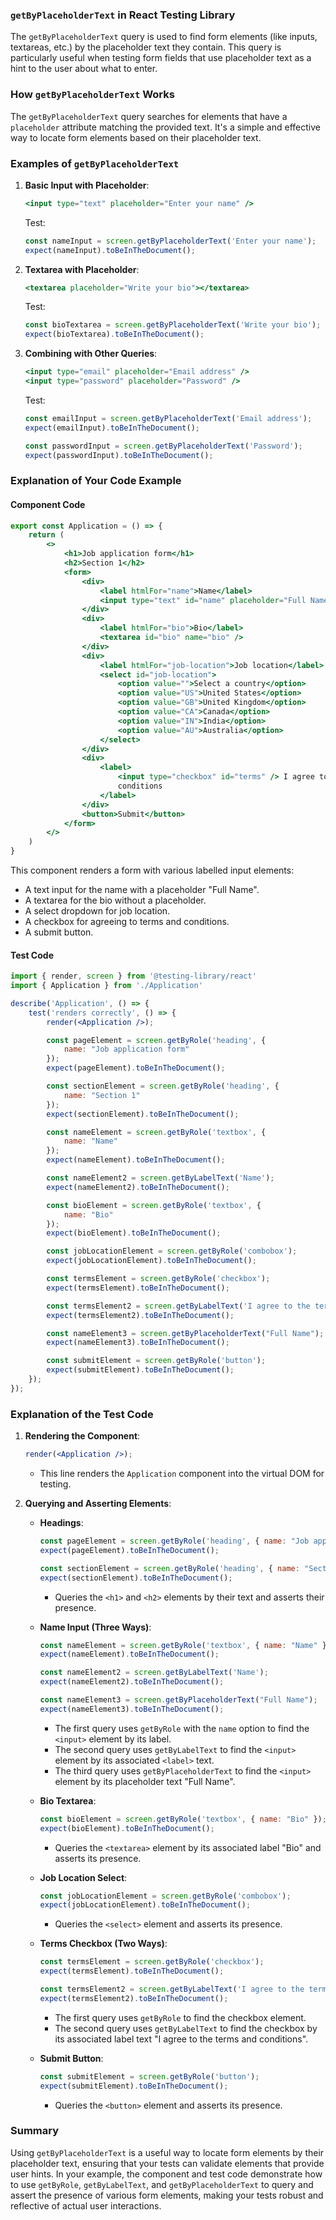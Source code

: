 ### `getByPlaceholderText` in React Testing Library

The `getByPlaceholderText` query is used to find form elements (like inputs, textareas, etc.) by the placeholder text they contain. This query is particularly useful when testing form fields that use placeholder text as a hint to the user about what to enter.

### How `getByPlaceholderText` Works

The `getByPlaceholderText` query searches for elements that have a `placeholder` attribute matching the provided text. It's a simple and effective way to locate form elements based on their placeholder text.

### Examples of `getByPlaceholderText`

1. **Basic Input with Placeholder**:
    ```jsx
    <input type="text" placeholder="Enter your name" />
    ```

    Test:
    ```jsx
    const nameInput = screen.getByPlaceholderText('Enter your name');
    expect(nameInput).toBeInTheDocument();
    ```

2. **Textarea with Placeholder**:
    ```jsx
    <textarea placeholder="Write your bio"></textarea>
    ```

    Test:
    ```jsx
    const bioTextarea = screen.getByPlaceholderText('Write your bio');
    expect(bioTextarea).toBeInTheDocument();
    ```

3. **Combining with Other Queries**:
    ```jsx
    <input type="email" placeholder="Email address" />
    <input type="password" placeholder="Password" />
    ```

    Test:
    ```jsx
    const emailInput = screen.getByPlaceholderText('Email address');
    expect(emailInput).toBeInTheDocument();

    const passwordInput = screen.getByPlaceholderText('Password');
    expect(passwordInput).toBeInTheDocument();
    ```

### Explanation of Your Code Example

#### Component Code

```jsx
export const Application = () => {
    return (
        <>
            <h1>Job application form</h1>
            <h2>Section 1</h2>
            <form>
                <div>
                    <label htmlFor="name">Name</label>
                    <input type="text" id="name" placeholder="Full Name" />
                </div>
                <div>
                    <label htmlFor="bio">Bio</label>
                    <textarea id="bio" name="bio" />
                </div>
                <div>
                    <label htmlFor="job-location">Job location</label>
                    <select id="job-location">
                        <option value="">Select a country</option>
                        <option value="US">United States</option>
                        <option value="GB">United Kingdom</option>
                        <option value="CA">Canada</option>
                        <option value="IN">India</option>
                        <option value="AU">Australia</option>
                    </select>
                </div>
                <div>
                    <label>
                        <input type="checkbox" id="terms" /> I agree to the terms and
                        conditions
                    </label>
                </div>
                <button>Submit</button>
            </form>
        </>
    )
}
```

This component renders a form with various labelled input elements:

- A text input for the name with a placeholder "Full Name".
- A textarea for the bio without a placeholder.
- A select dropdown for job location.
- A checkbox for agreeing to terms and conditions.
- A submit button.

#### Test Code

```jsx
import { render, screen } from '@testing-library/react'
import { Application } from './Application'

describe('Application', () => {
    test('renders correctly', () => {
        render(<Application />);

        const pageElement = screen.getByRole('heading', {
            name: "Job application form"
        });
        expect(pageElement).toBeInTheDocument();

        const sectionElement = screen.getByRole('heading', {
            name: "Section 1"
        });
        expect(sectionElement).toBeInTheDocument();

        const nameElement = screen.getByRole('textbox', {
            name: "Name"
        });
        expect(nameElement).toBeInTheDocument();

        const nameElement2 = screen.getByLabelText('Name');
        expect(nameElement2).toBeInTheDocument();

        const bioElement = screen.getByRole('textbox', {
            name: "Bio"
        });
        expect(bioElement).toBeInTheDocument();

        const jobLocationElement = screen.getByRole('combobox');
        expect(jobLocationElement).toBeInTheDocument();

        const termsElement = screen.getByRole('checkbox');
        expect(termsElement).toBeInTheDocument();

        const termsElement2 = screen.getByLabelText('I agree to the terms and conditions');
        expect(termsElement2).toBeInTheDocument();

        const nameElement3 = screen.getByPlaceholderText("Full Name");
        expect(nameElement3).toBeInTheDocument();

        const submitElement = screen.getByRole('button');
        expect(submitElement).toBeInTheDocument();
    });
});
```

### Explanation of the Test Code

1. **Rendering the Component**:
    ```jsx
    render(<Application />);
    ```
    - This line renders the `Application` component into the virtual DOM for testing.

2. **Querying and Asserting Elements**:
    - **Headings**:
        ```jsx
        const pageElement = screen.getByRole('heading', { name: "Job application form" });
        expect(pageElement).toBeInTheDocument();

        const sectionElement = screen.getByRole('heading', { name: "Section 1" });
        expect(sectionElement).toBeInTheDocument();
        ```
        - Queries the `<h1>` and `<h2>` elements by their text and asserts their presence.

    - **Name Input (Three Ways)**:
        ```jsx
        const nameElement = screen.getByRole('textbox', { name: "Name" });
        expect(nameElement).toBeInTheDocument();

        const nameElement2 = screen.getByLabelText('Name');
        expect(nameElement2).toBeInTheDocument();

        const nameElement3 = screen.getByPlaceholderText("Full Name");
        expect(nameElement3).toBeInTheDocument();
        ```
        - The first query uses `getByRole` with the `name` option to find the `<input>` element by its label.
        - The second query uses `getByLabelText` to find the `<input>` element by its associated `<label>` text.
        - The third query uses `getByPlaceholderText` to find the `<input>` element by its placeholder text "Full Name".

    - **Bio Textarea**:
        ```jsx
        const bioElement = screen.getByRole('textbox', { name: "Bio" });
        expect(bioElement).toBeInTheDocument();
        ```
        - Queries the `<textarea>` element by its associated label "Bio" and asserts its presence.

    - **Job Location Select**:
        ```jsx
        const jobLocationElement = screen.getByRole('combobox');
        expect(jobLocationElement).toBeInTheDocument();
        ```
        - Queries the `<select>` element and asserts its presence.

    - **Terms Checkbox (Two Ways)**:
        ```jsx
        const termsElement = screen.getByRole('checkbox');
        expect(termsElement).toBeInTheDocument();

        const termsElement2 = screen.getByLabelText('I agree to the terms and conditions');
        expect(termsElement2).toBeInTheDocument();
        ```
        - The first query uses `getByRole` to find the checkbox element.
        - The second query uses `getByLabelText` to find the checkbox by its associated label text "I agree to the terms and conditions".

    - **Submit Button**:
        ```jsx
        const submitElement = screen.getByRole('button');
        expect(submitElement).toBeInTheDocument();
        ```
        - Queries the `<button>` element and asserts its presence.

### Summary

Using `getByPlaceholderText` is a useful way to locate form elements by their placeholder text, ensuring that your tests can validate elements that provide user hints. In your example, the component and test code demonstrate how to use `getByRole`, `getByLabelText`, and `getByPlaceholderText` to query and assert the presence of various form elements, making your tests robust and reflective of actual user interactions.